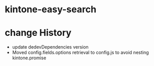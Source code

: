 # kintone-easy-search

# change History
* update dedevDependencies version
* Moved config.fields.options retrieval to config.js to avoid nesting kintone.promise
